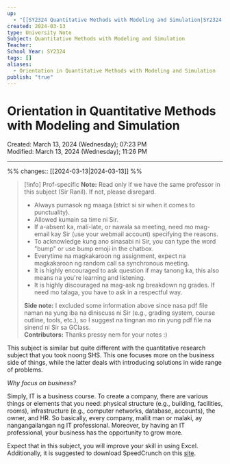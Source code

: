 ```yaml
---
up:
  - "[[SY2324 Quantitative Methods with Modeling and Simulation|SY2324 Quantitative Methods with Modeling and Simulation]]"
created: 2024-03-13
type: University Note
Subject: Quantitative Methods with Modeling and Simulation
Teacher: 
School Year: SY2324
tags: []
aliases:
  - Orientation in Quantitative Methods with Modeling and Simulation
publish: "true"
---
```

# Orientation in Quantitative Methods with Modeling and Simulation
Created: March 13, 2024 (Wednesday); 07:23 PM</br>
Modified: March 13, 2024 (Wednesday); 11:26 PM
***
%% 
changes:: [[2024-03-13|2024-03-13]]
%%
> [!info] Prof-specific
> **Note:** Read only if we have the same professor in this subject (Sir Ranil). If not, please disregard.
> 
> - Always pumasok ng maaga (strict si sir when it comes to punctuality).
> - Allowed kumain sa time ni Sir.
> - If a-absent ka, mali-late, or nawala sa meeting, need mo mag-email kay Sir (use your webmail account) specifying the reasons.
> - To acknowledge kung ano sinasabi ni Sir, you can type the word "bump" or use bump emoji in the chatbox.
> - Everytime na magkakaroon ng assignment, expect na magkakaroon ng random call sa synchronous meeting.
> - It is highly encouraged to ask question if may tanong ka, this also means na you're learning and listening.
> - It is highly discouraged na mag-ask ng breakdown ng grades. If need mo talaga, you have to ask in a respectful way.
> 
> **Side note:** I excluded some information above since nasa pdf file naman na yung iba na diniscuss ni Sir (e.g., grading system, course outline, tools, etc.), so I suggest na tingnan mo rin yung pdf file na sinend ni Sir sa GClass.</br>
> **Contributors:** Thanks pressy nem for your notes :)

This subject is similar but quite different with the quantitative research subject that you took noong SHS. This one focuses more on the business side of things, while the latter deals with introducing solutions in wide range of problems.

*Why focus on business?*

Simply, IT is a business course. To create a company, there are various things or elements that you need: physical structure (e.g., building, facilities, rooms), infrastructure (e.g., computer networks, database, accounts), the owner, and HR. So basically, every company, maliit man or malaki, ay nangangailangan ng IT professional. Moreover, by having an IT professional, your business has the opportunity to grow more.

Expect that in this subject, you will improve your skill in using Excel. Additionally, it is suggested to download SpeedCrunch on this [site](https://heldercorreia.bitbucket.io/speedcrunch/).
